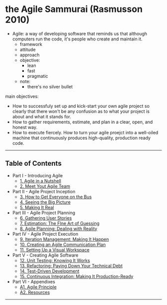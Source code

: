 # the Agile Sammurai (Rasmusson 2010)

- Agile: a way of developing software that reminds us that although computers run the code, it's people who create and maintain it.
  - framework
  - attitude
  - approach
  - objective:
    - lean
    - fast
    - pragmatic
  - note:
    - there's no silver bullet

main objectives:

- How to successfuly set up and kick-start your own agile project so clearly that there won't be any confusion as to what your project is about and what it stands for.
- How to gather requirements, estimate, and plan in a clear, open, and honest way.
- How to execute fiercely. How to turn your agile proejct into a well-oiled machine that continuously produces high-quality, production ready code.

---

## Table of Contents

- Part I - Introducing Agile
  - [1. Agile in a Nutshell](1.md)
  - [2. Meet Yout Agile Team](2.md)
- Part II -  Agile Project Inception
  - [3. How to Get Everyone on the Bus](3.md)
  - [4. Seeing the Big Picture](4.md)
  - [5. Making It Real](5.md)
- Part III - Agile Project Planning
  - [6. Gathering User Stories](6.md)
  - [7. Estimation: The FIne Art of Guessing](7.md)
  - [8. Agile Planning: Dealing with Reality](8.md)
- Part IV - Agile Project Execution
  - [9. Iteration Management: Making It Happen](9.md)
  - [10. Creating an Agile Communication Plan](10.md)
  - [11. Setting Up a Visual Workspace](11.md)
- Part V - Creating Agile Software
  - [12. Unit Testing: Knowing It Works](12.md)
  - [13. Refactoring: Paying Down Your Technical Debt](13.md)
  - [14. Test-Driven Development](14.md)
  - [15. Continuous Integration: Making It Production-Ready](15.md)
- Part VI - Appendixes
  - [A1. Agile Principle](A1.md)
  - [A2. Resources](A2.md)

---
